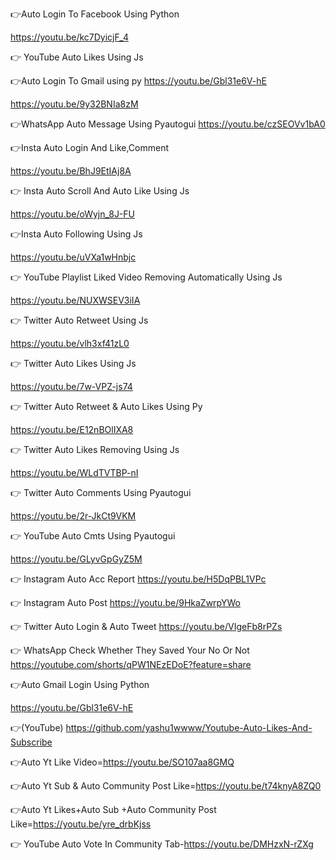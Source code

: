 👉Auto Login To Facebook Using Python

https://youtu.be/kc7DyicjF_4

👉 YouTube Auto Likes Using Js

👉Auto Login To Gmail using py
https://youtu.be/Gbl31e6V-hE

https://youtu.be/9y32BNIa8zM

👉WhatsApp Auto Message Using Pyautogui https://youtu.be/czSEOVv1bA0

👉Insta Auto Login And Like,Comment

https://youtu.be/BhJ9EtIAj8A

👉 Insta Auto Scroll And Auto Like Using Js

https://youtu.be/oWyjn_8J-FU

👉Insta Auto Following Using Js

https://youtu.be/uVXa1wHnbjc

👉 YouTube Playlist Liked Video Removing  Automatically Using Js

https://youtu.be/NUXWSEV3iIA

👉 Twitter Auto Retweet Using Js

https://youtu.be/vlh3xf41zL0

👉 Twitter Auto Likes Using Js

https://youtu.be/7w-VPZ-js74

👉 Twitter Auto Retweet & Auto Likes Using Py

https://youtu.be/E12nBOlIXA8

👉 Twitter Auto Likes Removing Using Js

https://youtu.be/WLdTVTBP-nI

👉 Twitter Auto Comments Using Pyautogui

https://youtu.be/2r-JkCt9VKM

👉 YouTube Auto Cmts Using Pyautogui

https://youtu.be/GLyvGpGyZ5M

👉 Instagram Auto Acc Report
https://youtu.be/H5DqPBL1VPc

👉 Instagram Auto Post
https://youtu.be/9HkaZwrpYWo

👉 Twitter Auto Login & Auto Tweet
https://youtu.be/VIgeFb8rPZs

👉 WhatsApp Check Whether They Saved Your No Or Not
https://youtube.com/shorts/qPW1NEzEDoE?feature=share

👉Auto Gmail Login Using Python

https://youtu.be/Gbl31e6V-hE

👉(YouTube)
https://github.com/yashu1wwww/Youtube-Auto-Likes-And-Subscribe

👉Auto Yt Like Video=https://youtu.be/SO107aa8GMQ

👉Auto Yt Sub & Auto Community Post Like=https://youtu.be/t74knyA8ZQ0

👉Auto Yt Likes+Auto Sub +Auto Community Post Like=https://youtu.be/yre_drbKjss

👉 YouTube Auto Vote In Community Tab-https://youtu.be/DMHzxN-rZXg


